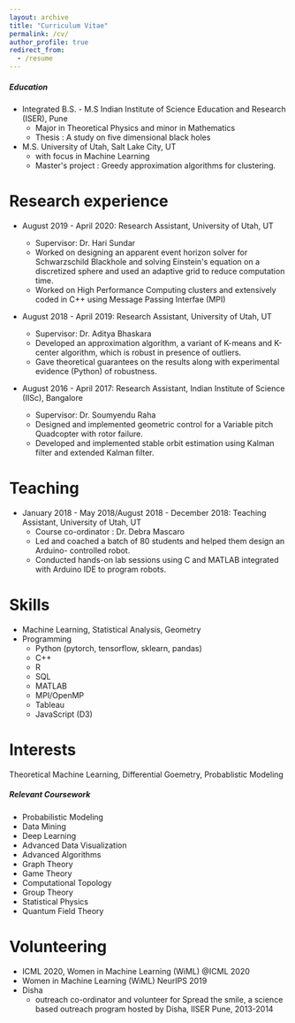 ```yaml
---
layout: archive
title: "Curriculum Vitae"
permalink: /cv/
author_profile: true
redirect_from:
  - /resume
---
```




##### Education
* Integrated B.S. - M.S Indian Institute of Science Education and Research (ISER), Pune
  * Major in Theoretical Physics and minor in Mathematics
  * Thesis : A study on five dimensional black holes
* M.S. University of Utah, Salt Lake City, UT
  * with focus in Machine Learning 
  * Master's project : Greedy approximation algorithms for clustering. 


Research experience
======
* August 2019 - April 2020: Research Assistant, University of Utah, UT
  * Supervisor: Dr. Hari Sundar
  * Worked on designing an apparent event horizon solver for Schwarzschild Blackhole and solving Einstein's        equation on a discretized sphere and used an adaptive grid to reduce computation time.
  * Worked on High Performance Computing clusters and extensively coded in C++ using Message Passing Interfae (MPI)

* August 2018 - April 2019: Research Assistant, University of Utah, UT
  * Supervisor: Dr. Aditya Bhaskara
  * Developed an approximation algorithm, a variant of K-means and K-center algorithm, which is robust in
 presence of outliers.
  * Gave theoretical guarantees on the results along with experimental evidence (Python) of robustness.

* August 2016 - April 2017: Research Assistant, Indian Institute of Science (IISc), Bangalore
  * Supervisor: Dr. Soumyendu Raha
  * Designed and implemented geometric control for a Variable pitch Quadcopter with rotor failure.
  * Developed and implemented stable orbit estimation using Kalman filter and extended Kalman filter.
  

Teaching
======

* January 2018 - May 2018/August 2018 - December 2018: Teaching Assistant, University of Utah, UT
  * Course co-ordinator : Dr. Debra Mascaro
  * Led and coached a batch of 80 students and helped them design an Arduino- controlled robot.
  * Conducted hands-on lab sessions using C and MATLAB integrated with Arduino IDE to program
robots.


Skills
======
* Machine Learning, Statistical Analysis, Geometry
* Programming
  * Python (pytorch, tensorflow, sklearn, pandas)
  * C++
  * R
  * SQL
  * MATLAB
  * MPI/OpenMP
  * Tableau 
  * JavaScript (D3) 
  

Interests
======
Theoretical Machine Learning, Differential Goemetry, Probablistic Modeling


##### Relevant Coursework

* Probabilistic Modeling 
* Data Mining 
* Deep Learning 
* Advanced Data Visualization
* Advanced Algorithms 
* Graph Theory
* Game Theory 
* Computational Topology
* Group Theory
* Statistical Physics
* Quantum Field Theory


Volunteering
======
* ICML 2020, Women in Machine Learning (WiML) @ICML 2020
* Women in Machine Learning (WiML) NeurIPS 2019
* Disha
  * outreach co-ordinator and volunteer for Spread the smile, a science based outreach program hosted by Disha, IISER Pune, 2013-2014
